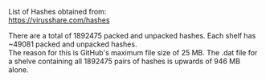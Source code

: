 List of Hashes obtained from:\
https://virusshare.com/hashes

There are a total of 1892475 packed and unpacked hashes. Each shelf has ~49081 packed and unpacked hashes.\
The reason for this is GitHub's maximum file size of 25 MB. The .dat file for a shelve containing all 1892475 pairs of hashes is upwards of 946 MB alone.
